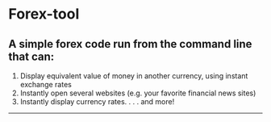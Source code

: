 # Forex-tool
## A simple forex code run from the command line that can:
   1. Display equivalent value of money in another currency, using instant exchange rates 
   2. Instantly open several websites (e.g. your favorite financial news sites)
   3. Instantly display currency rates. 
   .
   .
   .
   and more! 
    
---------------------------------------
